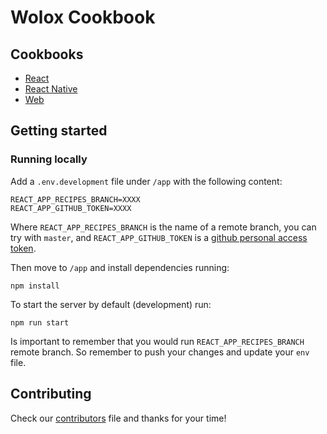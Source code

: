 # Wolox Cookbook

## Cookbooks

* [React](/cookbook-react)
* [React Native](/cookbook-react-native)
* [Web](/cookbook-web)

## Getting started

### Running locally

Add a `.env.development` file under `/app` with the following content:

```
REACT_APP_RECIPES_BRANCH=XXXX
REACT_APP_GITHUB_TOKEN=XXXX
```

Where `REACT_APP_RECIPES_BRANCH` is the name of a remote branch, you can try with `master`, and `REACT_APP_GITHUB_TOKEN` is a [github personal access token](https://help.github.com/en/github/authenticating-to-github/creating-a-personal-access-token-for-the-command-line).

Then move to `/app` and install dependencies running:

`npm install`

To start the server by default (development) run:

`npm run start`

Is important to remember that you would run `REACT_APP_RECIPES_BRANCH` remote branch. So remember to push your changes and update your `env` file.

## Contributing

Check our [contributors](./contributors.md) file and thanks for your time!
